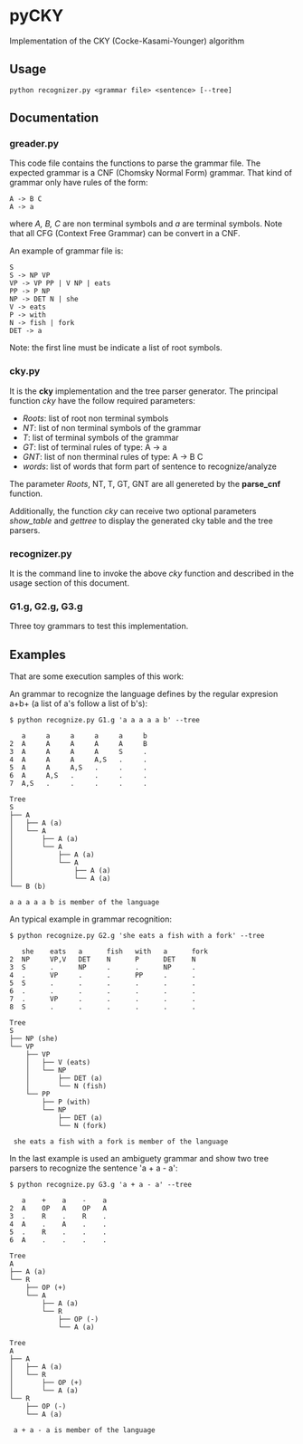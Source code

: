 # pyCKY
Implementation of the CKY (Cocke-Kasami-Younger) algorithm

## Usage

```
python recognizer.py <grammar file> <sentence> [--tree]
```

## Documentation

### greader.py

This code file contains the functions to parse the grammar file. 
The expected grammar is a CNF (Chomsky Normal Form) grammar. 
That kind of grammar only have rules of the form:
 
```
A -> B C
A -> a
```

where *A, B, C* are non terminal symbols and *a* are terminal symbols. 
Note that all CFG (Context Free Grammar) can be convert in a CNF.

An example of grammar file is:

```
S
S -> NP VP
VP -> VP PP | V NP | eats
PP -> P NP
NP -> DET N | she
V -> eats
P -> with
N -> fish | fork
DET -> a
```

Note: the first line must be indicate a list of root symbols.

### cky.py

It is the **cky** implementation and the tree parser generator. 
The principal function *cky* have the follow required parameters:

- *Roots*: list of root non terminal symbols
- *NT*: list of non terminal symbols of the grammar
- *T*: list of terminal symbols of the grammar
- *GT*: list of terminal rules of type: A -> a
- *GNT*: list of non therminal rules of type: A -> B C
- *words*: list of words that form part of sentence to recognize/analyze

The parameter *Roots*, NT, T, GT, GNT are all genereted by the **parse_cnf** function.

Additionally, the function *cky* can receive two optional parameters *show_table* and *gettree* 
to display the generated cky table and the tree parsers.

### recognizer.py

It is the command line to invoke the above *cky* function and described in the usage section 
of this document.

### G1.g, G2.g, G3.g

Three toy grammars to test this implementation. 

## Examples

That are some execution samples of this work:

An grammar to recognize the language defines by the regular expresion a+b+ 
(a list of a's follow a list of b's):

```
$ python recognize.py G1.g 'a a a a a b' --tree

   a     a     a     a     a     b    
2  A     A     A     A     A     B    
3  A     A     A     A     S     .    
4  A     A     A     A,S   .     .    
5  A     A     A,S   .     .     .    
6  A     A,S   .     .     .     .    
7  A,S   .     .     .     .     .    

Tree
S
├── A
│   ├── A (a)
│   └── A
│       ├── A (a)
│       └── A
│           ├── A (a)
│           └── A
│               ├── A (a)
│               └── A (a)
└── B (b)

a a a a a b is member of the language
```


An typical example in grammar recognition:
```
$ python recognize.py G2.g 'she eats a fish with a fork' --tree

   she    eats   a      fish   with   a      fork  
2  NP     VP,V   DET    N      P      DET    N     
3  S      .      NP     .      .      NP     .     
4  .      VP     .      .      PP     .      .     
5  S      .      .      .      .      .      .     
6  .      .      .      .      .      .      .     
7  .      VP     .      .      .      .      .     
8  S      .      .      .      .      .      .     

Tree
S
├── NP (she)
└── VP
    ├── VP
    │   ├── V (eats)
    │   └── NP
    │       ├── DET (a)
    │       └── N (fish)
    └── PP
        ├── P (with)
        └── NP
            ├── DET (a)
            └── N (fork)

 she eats a fish with a fork is member of the language
```

In the last example is used an ambiguety grammar and show two tree parsers to recognize 
the sentence 'a + a - a':

```
$ python recognize.py G3.g 'a + a - a' --tree

   a    +    a    -    a   
2  A    OP   A    OP   A   
3  .    R    .    R    .   
4  A    .    A    .    .   
5  .    R    .    .    .   
6  A    .    .    .    .   

Tree
A
├── A (a)
└── R
    ├── OP (+)
    └── A
        ├── A (a)
        └── R
            ├── OP (-)
            └── A (a)

Tree
A
├── A
│   ├── A (a)
│   └── R
│       ├── OP (+)
│       └── A (a)
└── R
    ├── OP (-)
    └── A (a)

 a + a - a is member of the language
```